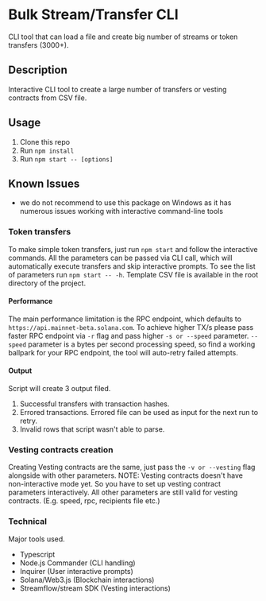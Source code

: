 # Bulk Stream/Transfer CLI

CLI tool that can load a file and create big number of streams or token transfers (3000+).

## Description

Interactive CLI tool to create a large number of transfers or vesting contracts from CSV file.

## Usage

1. Clone this repo
2. Run `npm install`
3. Run `npm start -- [options]`

## Known Issues

- we do not recommend to use this package on Windows as it has numerous issues working with interactive command-line tools

### Token transfers

To make simple token transfers, just run `npm start` and follow the interactive commands.
All the parameters can be passed via CLI call, which will automatically execute transfers and skip interactive prompts.
To see the list of parameters run `npm start -- -h`.
Template CSV file is available in the root directory of the project.

#### Performance

The main performance limitation is the RPC endpoint, which defaults to `https://api.mainnet-beta.solana.com`.
To achieve higher TX/s please pass faster RPC endpoint via `-r` flag and pass higher `-s or --speed` parameter.
`--speed` parameter is a bytes per second processing speed, so find a working ballpark for your RPC endpoint, the tool will auto-retry failed attempts.

#### Output

Script will create 3 output filed.

1. Successful transfers with transaction hashes.
2. Errored transactions. Errored file can be used as input for the next run to retry.
3. Invalid rows that script wasn't able to parse.

### Vesting contracts creation

Creating Vesting contracts are the same, just pass the `-v or --vesting` flag alongside with other parameters.
NOTE: Vesting contracts doesn't have non-interactive mode yet. So you have to set up vesting contract parameters interactively. All other parameters are still valid for vesting contracts. (E.g. speed, rpc, recipients file etc.)

### Technical

Major tools used.

- Typescript
- Node.js Commander (CLI handling)
- Inquirer (User interactive prompts)
- Solana/Web3.js (Blockchain interactions)
- Streamflow/stream SDK (Vesting interactions)
